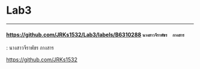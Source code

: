 # Lab3

<hr/>


#### https://github.com/JRKs1532/Lab3/labels/B6310288     ``นางสาวจีราพัชร  กางสาร  ``

: นางสาวจีราพัชร  กางสาร

https://github.com/JRKs1532
